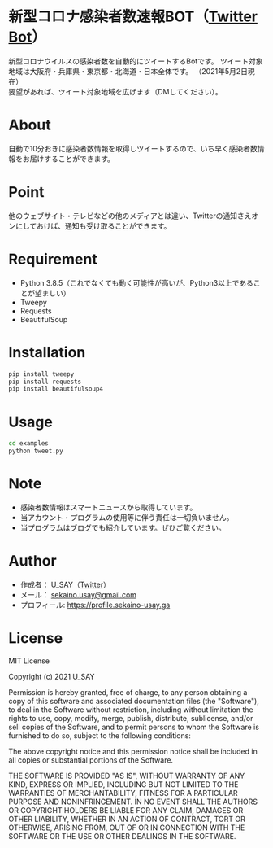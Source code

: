 # 新型コロナ感染者数速報BOT（[Twitter Bot](https://twitter.com/covid19_sokuho)）
 
新型コロナウイルスの感染者数を自動的にツイートするBotです。 ツイート対象地域は大阪府・兵庫県・東京都・北海道・日本全体です。 （2021年5月2日現在）  
要望があれば、ツイート対象地域を広げます（DMしてください）。 
 
# About
自動で10分おきに感染者数情報を取得しツイートするので、いち早く感染者数情報をお届けすることができます。
 
# Point
他のウェブサイト・テレビなどの他のメディアとは違い、Twitterの通知さえオンにしておけば、通知も受け取ることができます。
 
# Requirement

* Python 3.8.5（これでなくても動く可能性が高いが、Python3以上であることが望ましい）
* Tweepy
* Requests
* BeautifulSoup

# Installation
```bash
pip install tweepy
pip install requests
pip install beautifulsoup4
```
 
# Usage
```bash
cd examples
python tweet.py
```
 
# Note
* 感染者数情報はスマートニュースから取得しています。  
* 当アカウント・プログラムの使用等に伴う責任は一切負いません。
* 当プログラムは[ブログ](https://www.sekaino-usay.ga/programming/?p=29)でも紹介しています。ぜひご覧ください。
 
# Author
* 作成者： U_SAY（[Twitter](https://twitter.com/sekaino_usay)）
* メール： sekaino.usay@gmail.com
* プロフィール: https://profile.sekaino-usay.ga
 
# License
MIT License

Copyright (c) 2021 U_SAY

Permission is hereby granted, free of charge, to any person obtaining a copy of this software and associated documentation files (the "Software"), to deal in the Software without restriction, including without limitation the rights to use, copy, modify, merge, publish, distribute, sublicense, and/or sell copies of the Software, and to permit persons to whom the Software is furnished to do so, subject to the following conditions:  

The above copyright notice and this permission notice shall be included in all copies or substantial portions of the Software.  

THE SOFTWARE IS PROVIDED "AS IS", WITHOUT WARRANTY OF ANY KIND, EXPRESS OR IMPLIED, INCLUDING BUT NOT LIMITED TO THE WARRANTIES OF MERCHANTABILITY, FITNESS FOR A PARTICULAR PURPOSE AND NONINFRINGEMENT. IN NO EVENT SHALL THE AUTHORS OR COPYRIGHT HOLDERS BE LIABLE FOR ANY CLAIM, DAMAGES OR OTHER LIABILITY, WHETHER IN AN ACTION OF CONTRACT, TORT OR OTHERWISE, ARISING FROM, OUT OF OR IN CONNECTION WITH THE SOFTWARE OR THE USE OR OTHER DEALINGS IN THE SOFTWARE.
